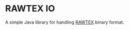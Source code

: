 # RAWTEX IO

A simple Java library for handling [RAWTEX](https://github.com/rsarendus/rawtex-specification) binary format.
